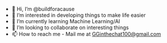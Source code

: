 - 👋 Hi, I’m @buildforacause
- 👀 I’m interested in developing things to make life easier
- 🌱 I’m currently learning Machine Learning/AI
- 💞️ I’m looking to collaborate on interesting things
- 📫 How to reach me - Mail me at GGinthechat100@gmail.com

<!---
buildforacause/buildforacause is a ✨ special ✨ repository because its `README.md` (this file) appears on your GitHub profile.
You can click the Preview link to take a look at your changes.
--->
